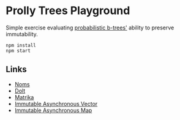 # Prolly Trees Playground

Simple exercise evaluating [probabilistic b-trees'](https://github.com/mikeal/prolly-trees) ability to preserve immutability.

```
npm install
npm start
```

## Links
- [Noms](https://github.com/attic-labs/noms/blob/master/doc/intro.md#prolly-trees-probabilistic-b-trees)
- [Dolt](https://www.dolthub.com/blog/2020-04-01-how-dolt-stores-table-data/)
- [Matrika](https://github.com/mikeal/matrika)
- [Immutable Asynchronous Vector](https://github.com/rvagg/iavector)
- [Immutable Asynchronous Map](https://github.com/rvagg/iamap)
